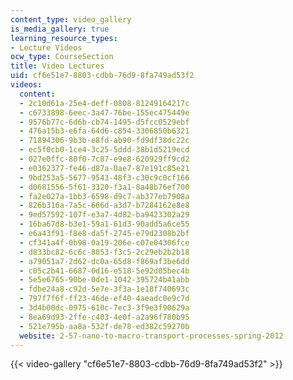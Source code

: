 ```yaml
---
content_type: video_gallery
is_media_gallery: true
learning_resource_types:
- Lecture Videos
ocw_type: CourseSection
title: Video Lectures
uid: cf6e51e7-8803-cdbb-76d9-8fa749ad53f2
videos:
  content:
  - 2c10d61a-25e4-deff-0808-81249164217c
  - c6733898-6eec-3a47-76be-155ec475449e
  - 9576b77c-6d6b-cb74-1495-d5fcc0529ebf
  - 476a15b3-e6fa-64d6-c854-3306850b6321
  - 71894306-9b3b-e8fd-ab90-fd9df38dc22c
  - ec5f0cb0-1ce4-3c25-5ddd-38b1d5219ecd
  - 027e0ffc-80f0-7c87-e9e8-620929ff9cd2
  - e0362377-fe46-d87a-0ae7-87e191c85e21
  - 9bd253a5-5677-9543-48f3-c30c9c0cf166
  - d0681556-5f61-3320-f3a1-8a48b76ef700
  - fa2e027a-1bb3-6598-d9c7-ab377eb7908a
  - 826b316a-7a5c-666d-a3d7-b7284162e8e8
  - 9ed57592-107f-e3a7-4d82-ba9423302a29
  - 16ba67d8-b3e1-59a1-61d3-90add5a6ce55
  - e6a43f91-f8e8-da5f-2745-e79d2308b2bf
  - cf341a4f-0b98-0a19-206e-c07e04306fce
  - d833bc82-6c6c-8853-f3c5-2c29eb2b2b18
  - a79051a7-2d62-dc0a-65d8-f869af3be6dd
  - c05c2b41-6687-0d16-e518-5e92d05bec4b
  - 5e5e6765-90be-0de1-1042-395724b41abb
  - fdbe24a8-c92d-5e7e-3f3a-1e18f740693c
  - 797f7f6f-ff23-46de-ef40-4aeadc0e9c7d
  - 3d4b00dc-0975-610c-7ec3-3f9e3f90629a
  - 8ea69d93-2ffe-c403-4e0f-a2a96f780b95
  - 521e795b-aa8a-532f-de78-ed382c59270b
  website: 2-57-nano-to-macro-transport-processes-spring-2012
---
```



{{< video-gallery "cf6e51e7-8803-cdbb-76d9-8fa749ad53f2" >}}

